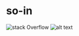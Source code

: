 # so-in

![stack Overflow](http://lmsotfy.com/so.png)
![alt text](https://github.com/Mayada95/so-in/blob/master/screenShoots/3.png)
